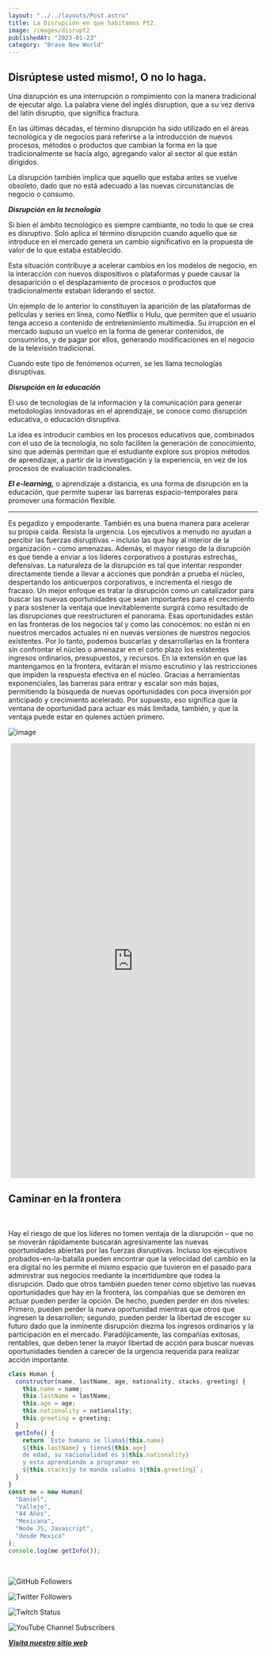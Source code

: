 ```yaml
---
layout: "../../layouts/Post.astro"
title: La Disrupción en que habitamos Pt2.
image: /images/disrupt2
publishedAt: "2023-01-23"
category: "Brave New World"
---
```


## Disrúptese usted mismo!, O no lo haga.

Una disrupción es una interrupción o rompimiento con la manera tradicional de ejecutar algo. La palabra viene del inglés disruption, que a su vez deriva del latín disruptio, que significa fractura.

En las últimas décadas, el término disrupción ha sido utilizado en el áreas tecnológica y de negocios para referirse a la introducción de nuevos procesos, métodos o productos que cambian la forma en la que tradicionalmente se hacía algo, agregando valor al sector al que están dirigidos.

La disrupción también implica que aquello que estaba antes se vuelve obsoleto, dado que no está adecuado a las nuevas circunstancias de negocio o consumo.

**_Disrupción en la tecnología_**

Si bien el ámbito tecnológico es siempre cambiante, no todo lo que se crea es disruptivo. Solo aplica el término disrupción cuando aquello que se introduce en el mercado genera un cambio significativo en la propuesta de valor de lo que estaba establecido.

Esta situación contribuye a acelerar cambios en los modelos de negocio, en la interacción con nuevos dispositivos o plataformas y puede causar la desaparición o el desplazamiento de procesos o productos que tradicionalmente estaban liderando el sector.

Un ejemplo de lo anterior lo constituyen la aparición de las plataformas de películas y series en línea, como Netflix o Hulu, que permiten que el usuario tenga acceso a contenido de entretenimiento multimedia. Su irrupción en el mercado supuso un vuelco en la forma de generar contenidos, de consumirlos, y de pagar por ellos, generando modificaciones en el negocio de la televisión tradicional.

Cuando este tipo de fenómenos ocurren, se les llama tecnologías disruptivas.

**_Disrupción en la educación_**

El uso de tecnologías de la información y la comunicación para generar metodologías innovadoras en el aprendizaje, se conoce como disrupción educativa, o educación disruptiva.

La idea es introducir cambios en los procesos educativos que, combinados con el uso de la tecnología, no solo faciliten la generación de conocimiento, sino que además permitan que el estudiante explore sus propios métodos de aprendizaje, a partir de la investigación y la experiencia, en vez de los procesos de evaluación tradicionales.

**_El e-learning,_** o aprendizaje a distancia, es una forma de disrupción en la educación, que permite superar las barreras espacio-temporales para promover una formación flexible.

---

Es pegadizo y empoderante.
También es una buena manera
para acelerar su propia
caída. Resista la urgencia.
Los ejecutivos a menudo no ayudan a percibir las
fuerzas disruptivas – incluso las que hay al interior
de la organización – como amenazas. Además, el
mayor riesgo de la disrupción es que tiende a enviar
a los líderes corporativos a posturas estrechas,
defensivas. La naturaleza de la disrupción es tal que
intentar responder directamente tiende a llevar a
acciones que pondrán a prueba el núcleo,
despertando los anticuerpos corporativos, e
incrementa el riesgo de fracaso.
Un mejor enfoque es tratar la disrupción como un
catalizador para buscar las nuevas oportunidades
que sean importantes para el crecimiento y para
sostener la ventaja que inevitablemente surgirá
como resultado de las disrupciones que
reestructuren el panorama. Esas oportunidades
están en las fronteras de los negocios tal y como las
conocemos: no están ni en nuestros mercados
actuales ni en nuevas versiones de nuestros
negocios existentes. Por lo tanto, podemos
buscarlas y desarrollarlas en la frontera sin
confrontar el núcleo o amenazar en el corto plazo
los existentes ingresos ordinarios, presupuestos, y
recursos. En la extensión en que las mantengamos
en la frontera, evitarán el mismo escrutinio y las
restricciones que impiden la respuesta efectiva en
el núcleo. Gracias a herramientas exponenciales,
las barreras para entrar y escalar son más bajas,
permitiendo la búsqueda de nuevas oportunidades
con poca inversión por anticipado y crecimiento
acelerado. Por supuesto, eso significa que la ventana de oportunidad para actuar es más
limitada, también, y que la ventaja puede estar en
quienes actúen primero.

![image](https://c4.wallpaperflare.com/wallpaper/562/1/222/digital-art-face-abstract-deviantart-wallpaper-preview.jpg)

<div>
<p style = 'text-align:center;'>
<iframe width="494" height="879" src="https://www.youtube.com/embed/QQrIpIZL6lw" title="Tecnología web de principiantes para principiantes" frameborder="0" allow="accelerometer; autoplay; clipboard-write; encrypted-media; gyroscope; picture-in-picture; web-share" allowfullscreen></iframe>

</p>
</div>

## Caminar en la frontera

<br>

Hay el riesgo de que los líderes no tomen ventaja
de la disrupción – que no se moverán rápidamente
buscarán agresivamente las nuevas oportunidades
abiertas por las fuerzas disruptivas. Incluso los
ejecutivos probados-en-la-batalla pueden encontrar
que la velocidad del cambio en la era digital no les
permite el mismo espacio que tuvieron en el pasado
para administrar sus negocios mediante la
incertidumbre que rodea la disrupción. Dado que
otros también pueden tener como objetivo las
nuevas oportunidades que hay en la frontera, las
compañías que se demoren en actuar pueden perder
la opción. De hecho, pueden perder en dos niveles:
Primero, pueden perder la nueva oportunidad
mientras que otros que ingresen la desarrollen;
segundo, pueden perder la libertad de escoger su
futuro dado que la inminente disrupción diezma los
ingresos ordinarios y la participación en el
mercado. Paradójicamente, las compañías exitosas,
rentables, que deben tener la mayor libertad de
acción para buscar nuevas oportunidades tienden a
carecer de la urgencia requerida para realizar
acción importante.

```js
class Human {
  constructor(name, lastName, age, nationality, stacks, greeting) {
    this.name = name;
    this.lastName = lastName;
    this.age = age;
    this.nationality = nationality;
    this.greeting = greeting;
  }
  getInfo() {
    return `Este humano se llama${this.name}
    ${this.lastName} y tiene${this.age}
    de edad, su nacionalidad es ${this.nationality}
    y esta aprendiendo a programar en 
    ${this.stacks}y te manda saludos ${this.greeting}`;
  }
}
const me = new Human(
  "Daniel",
  "Vallejo",
  "44 Años",
  "Mexicana",
  "Node JS, Javascript",
  "desde Mexico"
);
console.log(me.getInfo());
```

<br/>

![GitHub Followers](https://img.shields.io/github/followers/DanyVeneno?style=social)

![Twitter Followers](https://img.shields.io/twitter/follow/venenodigital?style=social)

![Twitch Status](https://img.shields.io/twitch/status/yehiibhii?style=social)

![YouTube Channel Subscribers](https://img.shields.io/youtube/channel/subscribers/UC8UhdMAKJX56O2PY8kzBIlw?style=social)

[**_Visita nuestro sitio web_**](https://juanitovenenoestudio.netlify.app/)
